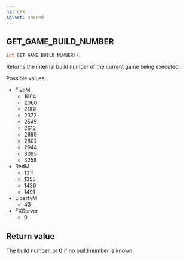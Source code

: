 ```yaml
---
ns: CFX
apiset: shared
---
```

## GET_GAME_BUILD_NUMBER

```c
int GET_GAME_BUILD_NUMBER();
```

Returns the internal build number of the current game being executed.

Possible values:

* FiveM
  * 1604
  * 2060
  * 2189
  * 2372
  * 2545
  * 2612
  * 2699
  * 2802
  * 2944
  * 3095
  * 3258
* RedM
  * 1311
  * 1355
  * 1436
  * 1491
* LibertyM
  * 43
* FXServer
  * 0

## Return value
The build number, or **0** if no build number is known.
